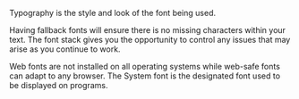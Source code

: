 Typography is the style and look of the font being used.

Having fallback fonts will ensure there is no missing characters within your text.
The font stack gives you the opportunity to control any issues that may arise as you continue
to work.

Web fonts are not installed on all operating systems while web-safe fonts can adapt
to any browser. The System font is the designated font used to be displayed on programs.
